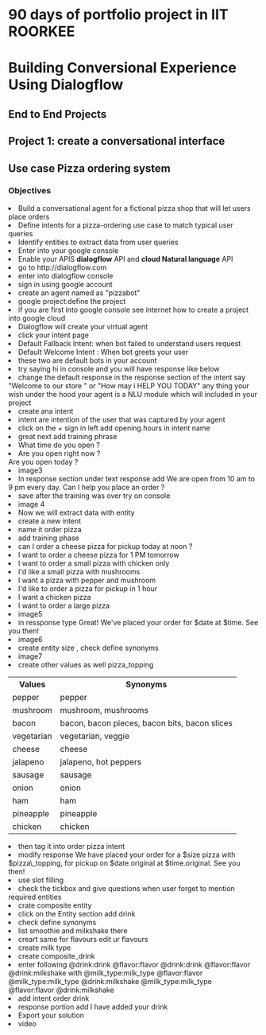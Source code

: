 <h1>90 days of portfolio project in IIT ROORKEE</h1>
<h1>Building Conversional Experience Using Dialogflow</h1>
<h2>End to End Projects</h2>
<h2>Project 1: create a conversational interface</h2>
<h2> Use case Pizza ordering system</h2>
<h3>Objectives</h3>
<li>Build a conversational agent for a fictional pizza shop that will let users place orders</li>

<li>Define intents for a pizza-ordering use case to match typical user queries</li>

<li>Identify entities to extract data from user queries</li>
<li>Enter into your google console </li>
<li>Enable your APIS <b>dialogflow</b> API and <b>cloud Natural language</b> API</li>
<li>go to  http://dialogflow.com</li>
<li>enter into dialogflow console</li>
<li>sign in using google account</li>
<li>create an agent named as "pizzabot"</li>
<li>google project:define the project </li>
<li>if you are first into google console see internet how to create a project into google cloud </li>
<li>Dialogflow will create your virtual agent </li>
<li>click your intent page </li>
<li>Default Fallback Intent: when bot failed to understand users request</li>
<li>Default Welcome Intent : When bot greets your user</li>
<li>these two are default bots in your account</li>
<li>try saying hi in console and you will have response like below</li>
<li>change the default response in the response section of the intent say "Welcome to our store " or "How may i HELP YOU TODAY" any thing your wish under the hood your agent is a NLU module which will included in your project</li>
<li>create ana intent</li>
<li>intent are intention of the user that was captured by your agent </li>
<li>click on the + sign in left add opening.hours in intent name</li>
<li>great next add training phrase </li><li>What time do you open ?</li><li>Are you open right now ?</li>Are you open today ?</li>
<li>image3</li>
<li>In response section under text response add We are open from 10 am to 9 pm every day. Can I help you place an order ? </li>
<li>save after the training was over try on console</li>
<li>image 4</li>
<li>Now we will extract data with entity</li>
<li>create a new intent </li>
<li>name it order pizza</li>
<li>add training phase 
<li>can I order a cheese pizza for pickup today at noon ?</li>
<li>I want to order a cheese pizza for 1 PM tomorrow</li>
<li>I want to order a small pizza with chicken only</li>
<li>I'd like a small pizza with mushrooms</li>
<li>I want a pizza with pepper and mushroom</li>
<li>I'd like to order a pizza for pickup in 1 hour</li>
<li>I want a chicken pizza</li>
<li>I want to order a large pizza</li></li>
<li>image5</li>
<li>in ressponse type Great! We've placed your order for $date at $time. See you then!</li>
<li>image6</li>
<li>create entity size , check define synonyms</li>
<li>image7</li>
<li>create other values as well pizza_topping </li>
<table style="width:100%">
<tr>
<th>Values</th>	<th>Synonyms</th>
</tr>
<tr><td>pepper</td>	<td>pepper</td></tr>
<tr><td>mushroom</td>	<td>mushroom, mushrooms</td></tr>
<tr><td>bacon</td>	<td>bacon, bacon pieces, bacon bits, bacon slices</td></tr>
<tr><td>vegetarian</td>	<td>vegetarian, veggie</td></tr>
<tr><td>cheese</td>	<td>cheese</td></tr>
<tr><td>jalapeno</td>	<td>jalapeno, hot peppers</td></tr>
<tr><td>sausage</td>	<td>sausage</td></tr>
<tr><td>onion</td>	<td>onion</td></tr>
<tr><td>ham</td>	<td>ham</td></tr>
<tr><td>pineapple</td>	<td>pineapple</td></tr>
<tr><td>chicken</td>	<td>chicken</td></tr>
</table>
<li> then tag it into order pizza intent</li>
<li>modify response We have placed your order for a $size pizza with $pizza\_topping, for pickup on $date.original at $time.original. See you then!</li>
<li>use slot filling</li>
<li>check the tickbox and give questions when user forget to mention required entities</li>
<li>crate composite entity</li>
<li>click on the Entity section add drink</li>
<li>check define synonyms</li>
<li>list smoothie and milkshake there</li>
<li>creart same for flavours edit ur flavours </li>
<li>create milk type</li>
<li>create composite_drink</li>
<li>enter following @drink:drink
@flavor:flavor @drink:drink
@flavor:flavor @drink:milkshake with @milk_type:milk_type
@flavor:flavor @milk_type:milk_type @drink:milkshake
@milk_type:milk_type @flavor:flavor @drink:milkshake</li>
<li>add intent order drink</li>
<li>response portion add I have added your drink </li>
<li>Export your solution</li>
<li>video</li>


